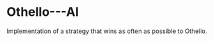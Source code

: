 Othello---AI
============

 Implementation of a strategy that wins as often as possible to Othello. 